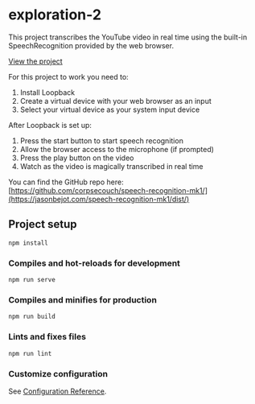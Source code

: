 # exploration-2

This project transcribes the YouTube video in real time using the built-in SpeechRecognition provided by the web browser.

[View the project](https://jasonbejot.com/speech-recognition-mk1/dist/)

For this project to work you need to:
1. Install Loopback
2. Create a virtual device with your web browser as an input
3. Select your virtual device as your system input device

After Loopback is set up:
1. Press the start button to start speech recognition
2. Allow the browser access to the microphone (if prompted)
3. Press the play button on the video
4. Watch as the video is magically transcribed in real time

You can find the GitHub repo here:
[https://github.com/corpsecouch/speech-recognition-mk1/](https://jasonbejot.com/speech-recognition-mk1/dist/)

## Project setup
```
npm install
```

### Compiles and hot-reloads for development
```
npm run serve
```

### Compiles and minifies for production
```
npm run build
```

### Lints and fixes files
```
npm run lint
```

### Customize configuration
See [Configuration Reference](https://cli.vuejs.org/config/).
